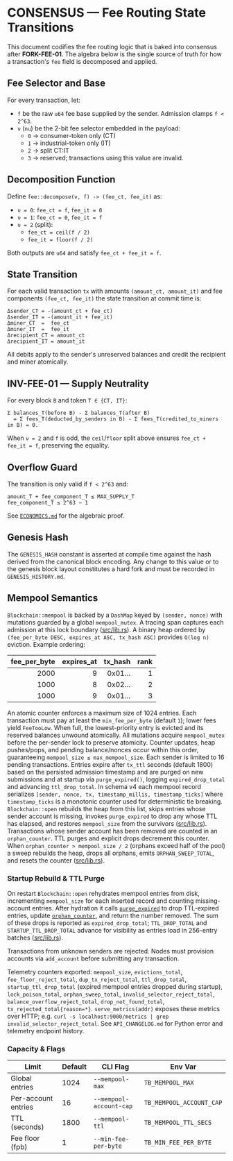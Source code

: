 # CONSENSUS — Fee Routing State Transitions

This document codifies the fee routing logic that is baked into consensus after **FORK-FEE-01**.  The algebra below is the single source of truth for how a transaction's `fee` field is decomposed and applied.

## Fee Selector and Base

For every transaction, let:

- `f` be the raw `u64` fee base supplied by the sender.  Admission clamps `f < 2^63`.
- `ν` (`nu`) be the 2-bit fee selector embedded in the payload:
  - `0` → consumer-token only (CT)
  - `1` → industrial-token only (IT)
  - `2` → split CT∶IT
  - `3` → reserved; transactions using this value are invalid.

## Decomposition Function

Define `fee::decompose(ν, f) -> (fee_ct, fee_it)` as:

- `ν = 0`: `fee_ct = f`, `fee_it = 0`
- `ν = 1`: `fee_ct = 0`, `fee_it = f`
- `ν = 2` (split):
  - `fee_ct = ceil(f / 2)`
  - `fee_it = floor(f / 2)`

Both outputs are `u64` and satisfy `fee_ct + fee_it = f`.

## State Transition

For each valid transaction `tx` with amounts `(amount_ct, amount_it)` and fee components `(fee_ct, fee_it)` the state transition at commit time is:

```
Δsender_CT = -(amount_ct + fee_ct)
Δsender_IT = -(amount_it + fee_it)
Δminer_CT  =  fee_ct
Δminer_IT  =  fee_it
Δrecipient_CT = amount_ct
Δrecipient_IT = amount_it
```

All debits apply to the sender's unreserved balances and credit the recipient and miner atomically.

## INV-FEE-01 — Supply Neutrality

For every block `B` and token `T ∈ {CT, IT}`:

```
Σ balances_T(before B) - Σ balances_T(after B)
  = Σ fees_T(deducted_by_senders in B) - Σ fees_T(credited_to_miners in B) = 0.
```

When `ν = 2` and `f` is odd, the `ceil`/`floor` split above ensures `fee_ct + fee_it = f`, preserving the equality.

## Overflow Guard

The transition is only valid if `f < 2^63` and:

```
amount_T + fee_component_T ≤ MAX_SUPPLY_T
fee_component_T ≤ 2^63 − 1
```

See [`ECONOMICS.md`](ECONOMICS.md#inv-fee-02) for the algebraic proof.

## Genesis Hash

The `GENESIS_HASH` constant is asserted at compile time against the hash derived from the canonical block encoding. Any change to this value or to the genesis block layout constitutes a hard fork and must be recorded in `GENESIS_HISTORY.md`.

## Mempool Semantics

`Blockchain::mempool` is backed by a `DashMap` keyed by `(sender, nonce)` with
mutations guarded by a global `mempool_mutex`.
A tracing span captures each admission at this lock boundary
([src/lib.rs](src/lib.rs#L1066-L1081)).
A binary heap ordered by `(fee_per_byte DESC, expires_at ASC, tx_hash ASC)`
provides `O(log n)` eviction. Example ordering:

| fee_per_byte | expires_at | tx_hash | rank |
|-------------:|-----------:|--------:|-----:|
|        2000  |          9 | 0x01…   | 1    |
|        1000  |          8 | 0x02…   | 2    |
|        1000  |          9 | 0x01…   | 3    |

An atomic counter enforces a maximum size of 1024
entries. Each transaction must pay at least the `min_fee_per_byte` (default `1`);
lower fees yield `FeeTooLow`. When full, the lowest-priority entry is evicted
and its reserved balances unwound atomically. All mutations acquire
`mempool_mutex` before the per-sender lock to preserve atomicity. Counter
updates, heap pushes/pops, and pending balance/nonces occur within this order,
guaranteeing `mempool_size ≤ max_mempool_size`. Each sender is
limited to 16 pending transactions. Entries expire after `tx_ttl` seconds
(default 1800) based on the persisted admission timestamp and are purged on new
submissions and at startup via `purge_expired()`, logging `expired_drop_total`
and advancing `ttl_drop_total`. In schema v4 each mempool record serializes
`[sender, nonce, tx, timestamp_millis, timestamp_ticks]` where `timestamp_ticks`
is a monotonic counter used for deterministic tie breaking. `Blockchain::open`
rebuilds the heap from this list, skips entries whose sender account is missing,
invokes `purge_expired` to drop any whose TTL has elapsed, and restores
`mempool_size` from the survivors ([src/lib.rs](src/lib.rs#L854-L915)).
Transactions whose sender account has been removed are counted in an
`orphan_counter`. TTL purges and explicit drops decrement this counter. When
`orphan_counter > mempool_size / 2` (orphans exceed half of the pool) a sweep
rebuilds the heap, drops all orphans, emits `ORPHAN_SWEEP_TOTAL`, and resets the
counter ([src/lib.rs](src/lib.rs#L1637-L1662)).

### Startup Rebuild & TTL Purge

On restart `Blockchain::open` rehydrates mempool entries from disk, incrementing
`mempool_size` for each inserted record and counting missing-account entries.
After hydration it calls [`purge_expired`](src/lib.rs#L1596-L1665) to drop
TTL-expired entries, update [`orphan_counter`](src/lib.rs#L1637-L1662), and
return the number removed. The sum of these drops is reported as
`expired_drop_total`; `TTL_DROP_TOTAL` and `STARTUP_TTL_DROP_TOTAL` advance for visibility as entries load in 256-entry batches
([src/lib.rs](src/lib.rs#L917-L934)).

Transactions from unknown senders are rejected. Nodes must provision accounts via
`add_account` before submitting any transaction.

Telemetry counters exported: `mempool_size`, `evictions_total`,
`fee_floor_reject_total`, `dup_tx_reject_total`, `ttl_drop_total`,
`startup_ttl_drop_total` (expired mempool entries dropped during startup), `lock_poison_total`, `orphan_sweep_total`,
`invalid_selector_reject_total`, `balance_overflow_reject_total`,
`drop_not_found_total`, `tx_rejected_total{reason=*}`. `serve_metrics(addr)`
exposes these metrics over HTTP; e.g. `curl -s localhost:9000/metrics | grep
invalid_selector_reject_total`. See `API_CHANGELOG.md` for Python error and
telemetry endpoint history.

### Capacity & Flags

| Limit               | Default | CLI Flag                | Env Var                    |
|---------------------|---------|------------------------|----------------------------|
| Global entries      | 1024    | `--mempool-max`        | `TB_MEMPOOL_MAX`           |
| Per-account entries | 16      | `--mempool-account-cap`| `TB_MEMPOOL_ACCOUNT_CAP`   |
| TTL (seconds)       | 1800    | `--mempool-ttl`        | `TB_MEMPOOL_TTL_SECS`      |
| Fee floor (fpb)     | 1       | `--min-fee-per-byte`   | `TB_MIN_FEE_PER_BYTE`      |


